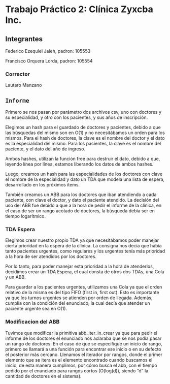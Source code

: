 # Trabajo Práctico 2: Clínica Zyxcba Inc.

## Integrantes
Federico Ezequiel Jaleh, padron: 105553

Francisco Orquera Lorda, padron: 105554

### Corrector
Lautaro Manzano


## `Informe`
Primero se nos pasan por parámetro dos archivos csv, uno con doctores y su especialidad, y otro con los pacientes, y sus años de inscripción.

Elegimos un hash para el guardado de doctores y pacientes, debido a que las búsquedas del mismo son en O(1) y no necesitábamos un orden para los mismos. Para el hash de doctores, la clave es el nombre del doctor y el dato es la especialidad del mismo. Para los pacientes, la clave es el nombre del paciente, y el dato del año de ingreso.

Ambos hashes, utilizan la función free para destruir el dato, debido a que, leyendo línea por línea, estamos liberando los datos de ambos hashes.

Luego, creamos un hash para las especialidades de los doctores con clave el nombre de la especialidad y dato un TDA que modela una lista de espera, desarrollado en los próximos items.

También creamos un ABB para los doctores que iban atendiendo a cada paciente, con clave el doctor, y dato el paciente atendido. La decisión del uso del ABB fue debido a que a la hora de pedir el informe de la clínica, en el caso de ser un rango acotado de doctores, la búsqueda debía ser en tiempo logarítmico. 

### TDA Espera
Elegimos crear nuestro propio TDA ya que necesitábamos poder manejar cierta prioridad en la espera de la clínica. La consigna nos decía que había tanto pacientes urgentes, como regulares y los urgentes tenía más prioridad a la hora de ser atendidos por los doctores. 

Por lo tanto, para poder manejar esta prioridad a la hora de atenderlos, decidimos crear un TDA Espera, el cual consta de otros dos TDAs, una Cola y un ABB.

Para guardar a los pacientes urgentes, utilizamos una Cola ya que el orden relativo de la misma es del tipo FIFO (first in, first out). Esto es importante ya que los turnos urgentes se atienden por orden de llegada. Además, cumplía con la condición del enunciado, la cual decía que atender un paciente urgente sea en O(1).

### Modificacion del ABB 
Tuvimos que modificar la primitiva abb_iter_in_crear ya que para pedir el informe de los doctores el enunciado nos aclaraba que se nos podía pasar un rango de doctores. En el caso de que se especifique un inicio de rango, primero se llamará a una función para encontrar ese inicio o en su defecto el posterior más cercano. Llenamos el iterador por rangos, donde el primer elemento que se itera es el elemento encontrado cuando buscamos el inicio, de esta manera cumplimos, por cómo busca el abb, con el tiempo pedido por el enunciado para rangos cortos (O(log(d)), siendo “d” la cantidad de doctores en el sistema).